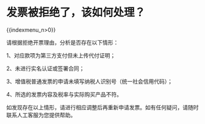# 发票被拒绝了，该如何处理？

{{indexmenu_n>0}}

请根据拒绝开票理由，分析是否存在以下情形：

1、对应款项为第三方支付但未上传代付证明；

2、未进行实名认证或签署合同；

3、增值税普通发票的申请未填写纳税人识别号（统一社会信用代码）；

4、所选的发票内容及税率与实际购买产品不符。

如发现存在以上情形，请进行相应调整后再重新申请发票。如有任何疑问，请随时联系人工客服为您提供帮助。
